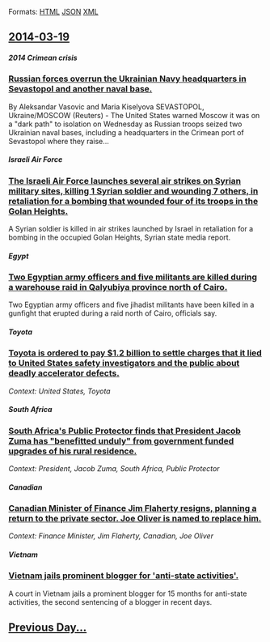 
Formats: [HTML](2014/03/19/index.html)  [JSON](2014/03/19/index.json)  [XML](2014/03/19/index.xml)  

## [2014-03-19](/news/2014/03/19/index.md)

##### 2014 Crimean crisis
### [Russian forces overrun the Ukrainian Navy headquarters in Sevastopol and another naval base. ](/news/2014/03/19/russian-forces-overrun-the-ukrainian-navy-headquarters-in-sevastopol-and-another-naval-base.md)
By Aleksandar Vasovic and Maria Kiselyova SEVASTOPOL, Ukraine/MOSCOW (Reuters) - The United States warned Moscow it was on a &quot;dark path&quot; to isolation on Wednesday as Russian troops seized two Ukrainian naval bases, including a headquarters in the Crimean port of Sevastopol where they raise...

##### Israeli Air Force
### [The Israeli Air Force launches several air strikes on Syrian military sites, killing 1 Syrian soldier and wounding 7 others, in retaliation for a bombing that wounded four of its troops in the Golan Heights.](/news/2014/03/19/the-israeli-air-force-launches-several-air-strikes-on-syrian-military-sites-killing-1-syrian-soldier-and-wounding-7-others-in-retaliation.md)
A Syrian soldier is killed in air strikes launched by Israel in retaliation for a bombing in the occupied Golan Heights, Syrian state media report.

##### Egypt
### [Two Egyptian army officers and five militants are killed during a warehouse raid in Qalyubiya province north of Cairo. ](/news/2014/03/19/two-egyptian-army-officers-and-five-militants-are-killed-during-a-warehouse-raid-in-qalyubiya-province-north-of-cairo.md)
Two Egyptian army officers and five jihadist militants have been killed in a gunfight that erupted during a raid north of Cairo, officials say.

##### Toyota
### [Toyota is ordered to pay $1.2 billion to settle charges that it lied to United States safety investigators and the public about deadly accelerator defects. ](/news/2014/03/19/toyota-is-ordered-to-pay-1-2-billion-to-settle-charges-that-it-lied-to-united-states-safety-investigators-and-the-public-about-deadly-accel.md)
_Context: United States, Toyota_

##### South Africa
### [South Africa's Public Protector finds that President Jacob Zuma has "benefitted unduly" from government funded upgrades of his rural residence. ](/news/2014/03/19/south-africa-s-public-protector-finds-that-president-jacob-zuma-has-benefitted-unduly-from-government-funded-upgrades-of-his-rural-residen.md)
_Context: President, Jacob Zuma, South Africa, Public Protector_

##### Canadian
### [Canadian Minister of Finance Jim Flaherty resigns, planning a return to the private sector. Joe Oliver is named to replace him. ](/news/2014/03/19/canadian-minister-of-finance-jim-flaherty-resigns-planning-a-return-to-the-private-sector-joe-oliver-is-named-to-replace-him.md)
_Context: Finance Minister, Jim Flaherty, Canadian, Joe Oliver_

##### Vietnam
### [Vietnam jails prominent blogger for 'anti-state activities'.](/news/2014/03/19/vietnam-jails-prominent-blogger-for-anti-state-activities.md)
A court in Vietnam jails a prominent blogger for 15 months for anti-state activities, the second sentencing of a blogger in recent days.

## [Previous Day...](/news/2014/03/18/index.md)

